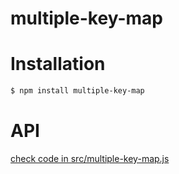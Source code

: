 # multiple-key-map
# Installation
```sh
$ npm install multiple-key-map
```
# API
[check code in src/multiple-key-map.js](https://github.com/phphe/multiple-key-map/blob/master/src/multiple-key-map.js)
